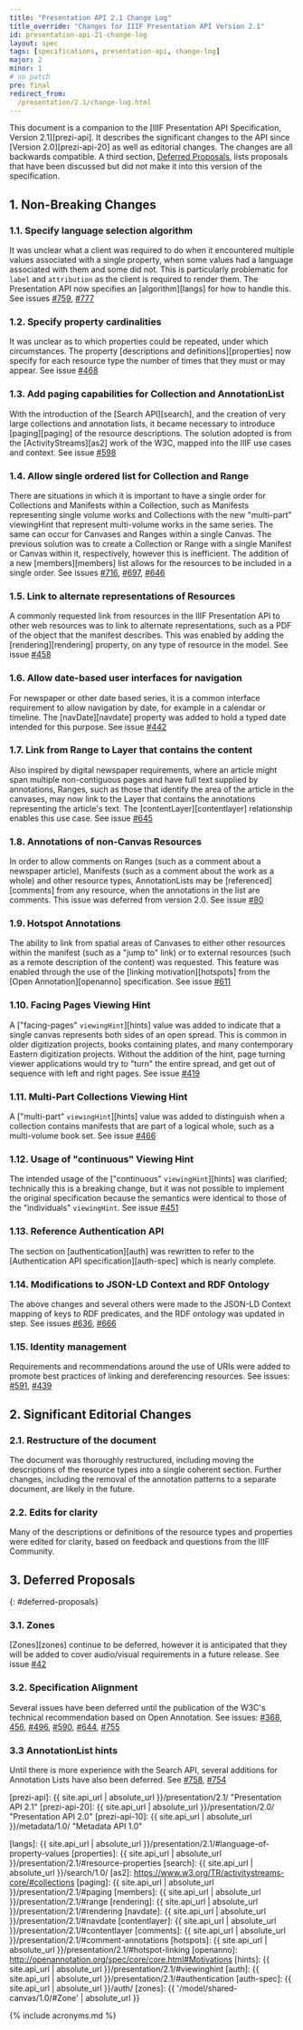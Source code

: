 ```yaml
---
title: "Presentation API 2.1 Change Log"
title_override: "Changes for IIIF Presentation API Version 2.1"
id: presentation-api-21-change-log
layout: spec
tags: [specifications, presentation-api, change-log]
major: 2
minor: 1
# no patch
pre: final
redirect_from:
  /presentation/2.1/change-log.html
---
```


This document is a companion to the [IIIF Presentation API Specification, Version 2.1][prezi-api]. It describes the significant changes to the API since [Version 2.0][prezi-api-20] as well as editorial changes. The changes are all backwards compatible. A third section, [Deferred Proposals][deferred-proposals], lists proposals that have been discussed but did not make it into this version of the specification.


## 1. Non-Breaking Changes

### 1.1. Specify language selection algorithm

It was unclear what a client was required to do when it encountered multiple values associated with a single property, when some values had a language associated with them and some did not. This is particularly problematic for `label` and `attribution` as the client is required to render them. The Presentation API now specifies an [algorithm][langs] for how to handle this. See issues [#759](https://github.com/IIIF/iiif.io/issues/759), [#777](https://github.com/IIIF/iiif.io/issues/777)

### 1.2. Specify property cardinalities

It was unclear as to which properties could be repeated, under which circumstances. The property [descriptions and definitions][properties] now specify for each resource type the number of times that they must or may appear. See issue [#468](https://github.com/IIIF/iiif.io/issues/468)

### 1.3. Add paging capabilities for Collection and AnnotationList

With the introduction of the [Search API][search], and the creation of very large collections and annotation lists, it became necessary to introduce [paging][paging] of the resource descriptions.  The solution adopted is from the [ActivityStreams][as2] work of the W3C, mapped into the IIIF use cases and context. See issue [#598](https://github.com/IIIF/iiif.io/issues/598)

### 1.4. Allow single ordered list for Collection and Range

There are situations in which it is important to have a single order for Collections and Manifests within a Collection, such as Manifests representing single volume works and Collections with the new "multi-part" viewingHint that represent multi-volume works in the same series.  The same can occur for Canvases and Ranges within a single Canvas.  The previous solution was to create a Collection or Range with a single Manifest or Canvas within it, respectively, however this is inefficient.  The addition of a new [members][members] list allows for the resources to be included in a single order. See issues [#716](https://github.com/IIIF/iiif.io/issues/716), [#697](https://github.com/IIIF/iiif.io/issues/697), [#646](https://github.com/IIIF/iiif.io/issues/646)

### 1.5. Link to alternate representations of Resources

A commonly requested link from resources in the IIIF Presentation API to other web resources was to link to alternate representations, such as a PDF of the object that the manifest describes.  This was enabled by adding the [rendering][rendering] property, on any type of resource in the model. See issue [#458](https://github.com/IIIF/iiif.io/issues/458)

### 1.6. Allow date-based user interfaces for navigation

For newspaper or other date based series, it is a common interface requirement to allow navigation by date, for example in a calendar or timeline.  The [navDate][navdate] property was added to hold a typed date intended for this purpose. See issue [#442](https://github.com/IIIF/iiif.io/issues/442)

### 1.7. Link from Range to Layer that contains the content

Also inspired by digital newspaper requirements, where an article might span multiple non-contiguous pages and have full text supplied by annotations, Ranges, such as those that identify the area of the article in the canvases, may now link to the Layer that contains the annotations representing the article's text.  The [contentLayer][contentlayer] relationship enables this use case.  See issue [#645](https://github.com/IIIF/iiif.io/issues/645)

### 1.8. Annotations of non-Canvas Resources

In order to allow comments on Ranges (such as a comment about a newspaper article), Manifests (such as a comment about the work as a whole) and other resource types, AnnotationLists may be [referenced][comments] from any resource, when the annotations in the list are comments.  This issue was deferred from version 2.0. See issue [#80](https://github.com/IIIF/iiif.io/issues/80)

### 1.9. Hotspot Annotations

The ability to link from spatial areas of Canvases to either other resources within the manifest (such as a "jump to" link) or to external resources (such as a remote description of the content) was requested.  This feature was enabled through the use of the [linking motivation][hotspots] from the [Open Annotation][openanno] specification. See issue [#611](https://github.com/IIIF/iiif.io/issues/611)

### 1.10. Facing Pages Viewing Hint

A ["facing-pages" `viewingHint`][hints] value was added to indicate that a single canvas represents both sides of an open spread.  This is common in older digitization projects, books containing plates, and many contemporary Eastern digitization projects.  Without the addition of the hint, page turning viewer applications would try to "turn" the entire spread, and get out of sequence with left and right pages. See issue [#419](https://github.com/IIIF/iiif.io/issues/419)

### 1.11. Multi-Part Collections Viewing Hint

A ["multi-part" `viewingHint`][hints] value was added to distinguish when a collection contains manifests that are part of a logical whole, such as a multi-volume book set. See issue [#466](https://github.com/IIIF/iiif.io/issues/466)

### 1.12. Usage of "continuous" Viewing Hint

The intended usage of the ["continuous" `viewingHint`][hints] was clarified; technically this is a breaking change, but it was not possible to implement the original specification because the semantics were identical to those of the "individuals" `viewingHint`. See issue [#451](https://github.com/IIIF/iiif.io/issues/451)

### 1.13. Reference Authentication API

The section on [authentication][auth] was rewritten to refer to the [Authentication API specification][auth-spec] which is nearly complete.

### 1.14. Modifications to JSON-LD Context and RDF Ontology

The above changes and several others were made to the JSON-LD Context mapping of keys to RDF predicates, and the RDF ontology was updated in step. See issues [#636](https://github.com/IIIF/iiif.io/issues/636), [#666](https://github.com/IIIF/iiif.io/issues/666)

### 1.15. Identity management

Requirements and recommendations around the use of URIs were added to promote best practices of linking and dereferencing resources. See issues: [#591](https://github.com/IIIF/iiif.io/issues/591), [#439](https://github.com/IIIF/iiif.io/issues/439)


## 2. Significant Editorial Changes


### 2.1. Restructure of the document

The document was thoroughly restructured, including moving the descriptions of the resource types into a single coherent section.  Further changes, including the removal of the annotation patterns to a separate document, are likely in the future.

### 2.2. Edits for clarity

Many of the descriptions or definitions of the resource types and properties were edited for clarity, based on feedback and questions from the IIIF Community.


## 3. Deferred Proposals
{: #deferred-proposals}

### 3.1. Zones

[Zones][zones] continue to be deferred, however it is anticipated that they will be added to cover audio/visual requirements in a future release. See issue [#42](https://github.com/IIIF/iiif.io/issues/42)

### 3.2. Specification Alignment

Several issues have been deferred until the publication of the W3C's technical recommendation based on Open Annotation.  See issues: [#368](https://github.com/IIIF/iiif.io/issues/368), [456](https://github.com/IIIF/iiif.io/issues/456), [#496](https://github.com/IIIF/iiif.io/issues/496), [#590](https://github.com/IIIF/iiif.io/issues/590), [#644](https://github.com/IIIF/iiif.io/issues/644), [#755](https://github.com/IIIF/iiif.io/issues/755)

### 3.3 AnnotationList hints

Until there is more experience with the Search API, several additions for Annotation Lists have also been deferred. See [#758](https://github.com/IIIF/iiif.io/issues/758), [#754](https://github.com/IIIF/iiif.io/issues/754)  


[deferred-proposals]: #deferred-proposals "Presentation API 2.1 Deferred Proposals"
[other-changes]: #other-changes "Presentation API 2.1 Non-Breaking Changes"
[prezi-api]: {{ site.api_url | absolute_url }}/presentation/2.1/ "Presentation API 2.1"
[prezi-api-20]: {{ site.api_url | absolute_url }}/presentation/2.0/ "Presentation API 2.0"
[prezi-api-10]: {{ site.api_url | absolute_url }}/metadata/1.0/ "Metadata API 1.0"

[langs]: {{ site.api_url | absolute_url }}/presentation/2.1/#language-of-property-values
[properties]: {{ site.api_url | absolute_url }}/presentation/2.1/#resource-properties
[search]: {{ site.api_url | absolute_url }}/search/1.0/
[as2]: https://www.w3.org/TR/activitystreams-core/#collections
[paging]: {{ site.api_url | absolute_url }}/presentation/2.1/#paging
[members]: {{ site.api_url | absolute_url }}/presentation/2.1/#range
[rendering]: {{ site.api_url | absolute_url }}/presentation/2.1/#rendering
[navdate]: {{ site.api_url | absolute_url }}/presentation/2.1/#navdate
[contentlayer]: {{ site.api_url | absolute_url }}/presentation/2.1/#contentlayer
[comments]: {{ site.api_url | absolute_url }}/presentation/2.1/#comment-annotations
[hotspots]: {{ site.api_url | absolute_url }}/presentation/2.1/#hotspot-linking
[openanno]: http://openannotation.org/spec/core/core.html#Motivations
[hints]: {{ site.api_url | absolute_url }}/presentation/2.1/#viewinghint
[auth]: {{ site.api_url | absolute_url }}/presentation/2.1/#authentication
[auth-spec]: {{ site.api_url | absolute_url }}/auth/
[zones]: {{ '/model/shared-canvas/1.0/#Zone' | absolute_url }}

{% include acronyms.md %}
